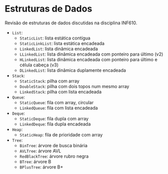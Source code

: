 # Estruturas de Dados

Revisão de estruturas de dados discutidas na disciplina INF610.

- `List`:
    - `StaticList`: lista estática contígua
    - `StaticLinkList`: lista estática encadeada
    - `LinkedList`: lista dinâmica encadeada
    - `LLinkedList`: lista dinâmica encadeada com ponteiro para último (v2)
    - `HLinkedList`: lista dinâmica encadeada com ponteiro para último e célula cabeça (v3)
    - `DLinkedList`: lista dinâmica duplamente encadeada
- `Stack`:
    - `StaticStack`: pilha com array
    - `DoubleStack`: pilha com dois topos num mesmo array
    - `LinkedStack`: pilha com lista encadeada
- `Queue`:
    - `StaticQueue`: fila com array, circular
    - `LinkedQueue`: fila com lista encadeada
- `Deque`:
    - `StaticDeque`: fila dupla com array
    - `LinkedDeque`: fila dupla encadeada
- `Heap`:
    - `StaticHeap`: fila de prioridade com array
- `Tree`:
    - `BinTree`: árvore de busca binária
    - `AVLTree`: árvore AVL
    - `RedBlackTree`: árvore rubro negra
    - `BTree`: árvore B
    - `BPlusTree`: árvore B+
